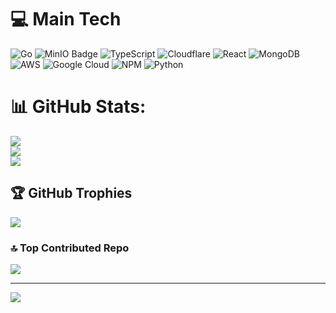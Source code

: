 # 💻 Main Tech
![Go](https://img.shields.io/badge/go-%2300ADD8.svg?style=for-the-badge&logo=go&logoColor=white) ![MinIO Badge](https://img.shields.io/badge/MinIO-C72E49?logo=minio&logoColor=fff&style=for-the-badge) ![TypeScript]([https://img.shields.io/badge/typescript-%23323330.svg?style=for-the-badge&logo=typescript&logoColor=%23F7DF1E](https://shields.io/badge/TypeScript-3178C6?logo=TypeScript&logoColor=FFF&style=flat-square))  ![Cloudflare](https://img.shields.io/badge/Cloudflare-F38020?style=for-the-badge&logo=Cloudflare&logoColor=white) ![React](https://img.shields.io/badge/react-%2320232a.svg?style=for-the-badge&logo=react&logoColor=%2361DAFB) ![MongoDB](https://img.shields.io/badge/MongoDB-%234ea94b.svg?style=for-the-badge&logo=mongodb&logoColor=white) ![AWS](https://img.shields.io/badge/AWS-%23FF9900.svg?style=for-the-badge&logo=amazon-aws&logoColor=white) ![Google Cloud](https://img.shields.io/badge/GoogleCloud-%234285F4.svg?style=for-the-badge&logo=google-cloud&logoColor=white) ![NPM](https://img.shields.io/badge/NPM-%23CB3837.svg?style=for-the-badge&logo=npm&logoColor=white) ![Python](https://img.shields.io/badge/python-%233776AB.svg?style=for-the-badge&logo=python&logoColor=white)


# 📊 GitHub Stats:
![](https://github-readme-stats.vercel.app/api?username=0de011c186bf2077104c6ba477ececf0&theme=dark&hide_border=false&include_all_commits=false&count_private=false)<br/>
![](https://github-readme-streak-stats.herokuapp.com/?user=0de011c186bf2077104c6ba477ececf0&theme=dark&hide_border=false)<br/>
![](https://github-readme-stats.vercel.app/api/top-langs/?username=0de011c186bf2077104c6ba477ececf0&theme=dark&hide_border=false&include_all_commits=false&count_private=false&layout=compact)

## 🏆 GitHub Trophies
![](https://github-profile-trophy.vercel.app/?username=0de011c186bf2077104c6ba477ececf0&theme=radical&no-frame=false&no-bg=true&margin-w=4)

### 🔝 Top Contributed Repo
![](https://github-contributor-stats.vercel.app/api?username=0de011c186bf2077104c6ba477ececf0&limit=5&theme=dark&combine_all_yearly_contributions=true)

---
[![](https://visitcount.itsvg.in/api?id=0de011c186bf2077104c6ba477ececf0&icon=0&color=0)](https://visitcount.itsvg.in)
